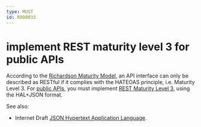 ```yaml
---
type: MUST
id: R000033
---
```


# implement REST maturity level 3 for public APIs

According to the [Richardson Maturity Model](https://martinfowler.com/articles/richardsonMaturityModel.html), an API interface can only be described as RESTful if it complies with the HATEOAS principle, i.e. Maturity Level 3.
For [public APIs](../../010_core-principles/30_api-scope.md), you must implement [REST Maturity Level 3](https://martinfowler.com/articles/richardsonMaturityModel.html#level3), using the HAL+JSON format.

See also:
* Internet Draft [JSON Hypertext Application Language](https://tools.ietf.org/html/draft-kelly-json-hal-08).
